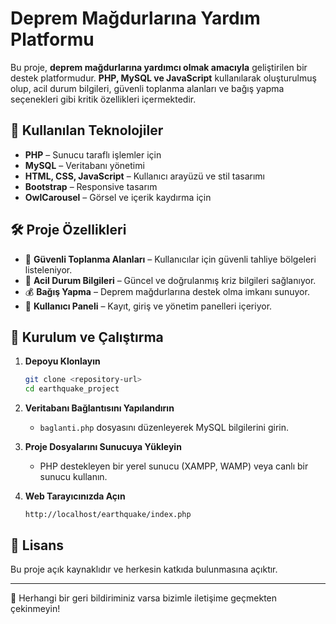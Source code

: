 # Deprem Mağdurlarına Yardım Platformu

Bu proje, **deprem mağdurlarına yardımcı olmak amacıyla** geliştirilen bir destek platformudur. **PHP, MySQL ve JavaScript** kullanılarak oluşturulmuş olup, acil durum bilgileri, güvenli toplanma alanları ve bağış yapma seçenekleri gibi kritik özellikleri içermektedir.

## 📌 Kullanılan Teknolojiler

- **PHP** – Sunucu taraflı işlemler için
- **MySQL** – Veritabanı yönetimi
- **HTML, CSS, JavaScript** – Kullanıcı arayüzü ve stil tasarımı
- **Bootstrap** – Responsive tasarım
- **OwlCarousel** – Görsel ve içerik kaydırma için

## 🛠 Proje Özellikleri

- 📍 **Güvenli Toplanma Alanları** – Kullanıcılar için güvenli tahliye bölgeleri listeleniyor.
- 🏥 **Acil Durum Bilgileri** – Güncel ve doğrulanmış kriz bilgileri sağlanıyor.
- 💰 **Bağış Yapma** – Deprem mağdurlarına destek olma imkanı sunuyor.
- 🔐 **Kullanıcı Paneli** – Kayıt, giriş ve yönetim panelleri içeriyor.

## 🚀 Kurulum ve Çalıştırma

1. **Depoyu Klonlayın**

   ```bash
   git clone <repository-url>
   cd earthquake_project
   ```

2. **Veritabanı Bağlantısını Yapılandırın**

   - `baglanti.php` dosyasını düzenleyerek MySQL bilgilerini girin.

3. **Proje Dosyalarını Sunucuya Yükleyin**

   - PHP destekleyen bir yerel sunucu (XAMPP, WAMP) veya canlı bir sunucu kullanın.

4. **Web Tarayıcınızda Açın**

   ```
   http://localhost/earthquake/index.php
   ```

## 📜 Lisans

Bu proje açık kaynaklıdır ve herkesin katkıda bulunmasına açıktır.

---

📩 Herhangi bir geri bildiriminiz varsa bizimle iletişime geçmekten çekinmeyin!

